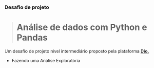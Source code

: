 ### Desafio de projeto

># Análise de dados com Python e Pandas

Um desafio de projeto nível intermediário proposto pela plataforma **[Dio.](https://www.dio.me/)**
- Fazendo uma Análise Exploratória

